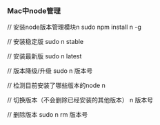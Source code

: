 ### Mac中node管理

// 安装node版本管理模块n
sudo npm install n -g

// 安装稳定版
sudo n stable

// 安装最新版
sudo n latest

// 版本降级/升级
sudo n 版本号

// 检测目前安装了哪些版本的node
n

// 切换版本（不会删除已经安装的其他版本）
n 版本号

// 删除版本
sudo n rm 版本号